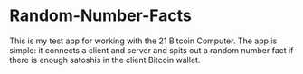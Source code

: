 # Random-Number-Facts
This is my test app for working with the 21 Bitcoin Computer. 
The app is simple: it connects a client and server and spits 
out a random number fact if there is enough satoshis
in the client Bitcoin wallet.
